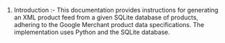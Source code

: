 1. Introduction </a>
<a this documentation="introduction"></a>:-
This documentation provides instructions for generating an XML product feed from a given SQLite database of products, adhering to the Google Merchant product data specifications. The implementation uses Python and the SQLite database.

